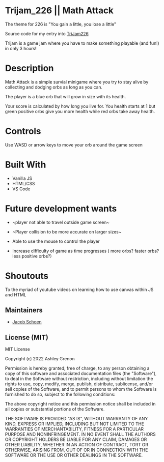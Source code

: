 # Trijam_226 || Math Attack
The theme for 226 is "You gain a little, you lose a little"

Source code for my entry into [TriJam226](https://itch.io/jam/trijam-226/rate/2145376)

Trijam is a game jam where you have to make something playable (and fun!) in only 3 hours!

# Description
Math Attack is a simple survial minigame where you try to stay alive by collecting and dodging orbs as long as you can. 

The player is a blue orb that will grow in size with its health.

Your score is calculated by how long you live for. You health starts at 1 but green positive orbs give you more health while red orbs take away health.

# Controls
Use WASD or arrow keys to move your orb around the game screen 

# Built With
* Vanilla JS
* HTML/CSS
* VS Code

# Future development wants
* ~player not able to travel outside game screen~

* ~Player collision to be more accurate on larger sizes~
* Able to use the mouse to control the player
* Increase difficulty of game as time progresses ( more orbs? faster orbs? less positive orbs?)


# Shoutouts
To the myriad of youtube videos on learning how to use canvas within JS and HTML  

## Maintainers

* [Jacob Schoen](https://github.com/JacobSchoen)

## License (MIT)

MIT License

Copyright (c) 2022 Ashley Grenon

Permission is hereby granted, free of charge, to any person obtaining a copy of this software and associated documentation files (the "Software"), to deal in the Software without restriction, including without limitation the rights to use, copy, modify, merge, publish, distribute, sublicense, and/or sell copies of the Software, and to permit persons to whom the Software is furnished to do so, subject to the following conditions:

The above copyright notice and this permission notice shall be included in all copies or substantial portions of the Software.

THE SOFTWARE IS PROVIDED "AS IS", WITHOUT WARRANTY OF ANY KIND, EXPRESS OR IMPLIED, INCLUDING BUT NOT LIMITED TO THE WARRANTIES OF MERCHANTABILITY, FITNESS FOR A PARTICULAR PURPOSE AND NONINFRINGEMENT. IN NO EVENT SHALL THE AUTHORS OR COPYRIGHT HOLDERS BE LIABLE FOR ANY CLAIM, DAMAGES OR OTHER LIABILITY, WHETHER IN AN ACTION OF CONTRACT, TORT OR OTHERWISE, ARISING FROM, OUT OF OR IN CONNECTION WITH THE SOFTWARE OR THE USE OR OTHER DEALINGS IN THE SOFTWARE.
